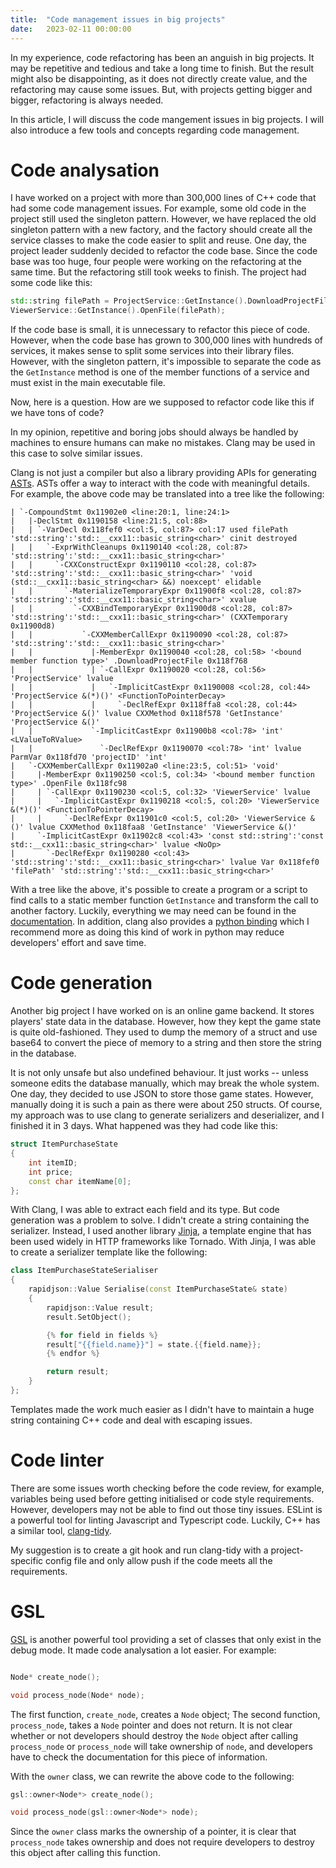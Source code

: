 ```yaml
---
title:  "Code management issues in big projects"
date:   2023-02-11 00:00:00
---
```


In my experience, code refactoring has been an anguish in big projects. It may be repetitive and tedious and take a long time to finish. But the result might also be disappointing, as it does not directly create value, and the refactoring may cause some issues. But, with projects getting bigger and bigger, refactoring is always needed. 

In this article, I will discuss the code mangement issues in big projects. I will also introduce a few tools and concepts regarding code management.

# Code analysation

I have worked on a project with more than 300,000 lines of C++ code that had some code management issues. For example, some old code in the project still used the singleton pattern. However, we have replaced the old singleton pattern with a new factory, and the factory should create all the service classes to make the code easier to split and reuse. One day, the project leader suddenly decided to refactor the code base. Since the code base was too huge, four people were working on the refactoring at the same time. But the refactoring still took weeks to finish. The project had some code like this:

```c++
std::string filePath = ProjectService::GetInstance().DownloadProjectFile(projectID);
ViewerService::GetInstance().OpenFile(filePath);
```

If the code base is small, it is unnecessary to refactor this piece of code. However, when the code base has grown to 300,000 lines with hundreds of services, it makes sense to split some services into their library files. However, with the singleton pattern, it's impossible to separate the code as the `GetInstance` method is one of the member functions of a service and must exist in the main executable file.

Now, here is a question. How are we supposed to refactor code like this if we have tons of code? 

In my opinion, repetitive and boring jobs should always be handled by machines to ensure humans can make no mistakes. Clang may be used in this case to solve similar issues.

Clang is not just a compiler but also a library providing APIs for generating [ASTs](https://en.wikipedia.org/wiki/Abstract_syntax_tree). ASTs offer a way to interact with the code with meaningful details. For example, the above code may be translated into a tree like the following:
```
| `-CompoundStmt 0x11902e0 <line:20:1, line:24:1>
|   |-DeclStmt 0x1190158 <line:21:5, col:88>
|   | `-VarDecl 0x118fef0 <col:5, col:87> col:17 used filePath 'std::string':'std::__cxx11::basic_string<char>' cinit destroyed
|   |   `-ExprWithCleanups 0x1190140 <col:28, col:87> 'std::string':'std::__cxx11::basic_string<char>'
|   |     `-CXXConstructExpr 0x1190110 <col:28, col:87> 'std::string':'std::__cxx11::basic_string<char>' 'void (std::__cxx11::basic_string<char> &&) noexcept' elidable
|   |       `-MaterializeTemporaryExpr 0x11900f8 <col:28, col:87> 'std::string':'std::__cxx11::basic_string<char>' xvalue
|   |         `-CXXBindTemporaryExpr 0x11900d8 <col:28, col:87> 'std::string':'std::__cxx11::basic_string<char>' (CXXTemporary 0x11900d8)
|   |           `-CXXMemberCallExpr 0x1190090 <col:28, col:87> 'std::string':'std::__cxx11::basic_string<char>'
|   |             |-MemberExpr 0x1190040 <col:28, col:58> '<bound member function type>' .DownloadProjectFile 0x118f768
|   |             | `-CallExpr 0x1190020 <col:28, col:56> 'ProjectService' lvalue
|   |             |   `-ImplicitCastExpr 0x1190008 <col:28, col:44> 'ProjectService &(*)()' <FunctionToPointerDecay>
|   |             |     `-DeclRefExpr 0x118ffa8 <col:28, col:44> 'ProjectService &()' lvalue CXXMethod 0x118f578 'GetInstance' 'ProjectService &()'
|   |             `-ImplicitCastExpr 0x11900b8 <col:78> 'int' <LValueToRValue>
|   |               `-DeclRefExpr 0x1190070 <col:78> 'int' lvalue ParmVar 0x118fd70 'projectID' 'int'
|   `-CXXMemberCallExpr 0x11902a0 <line:23:5, col:51> 'void'
|     |-MemberExpr 0x1190250 <col:5, col:34> '<bound member function type>' .OpenFile 0x118fc98
|     | `-CallExpr 0x1190230 <col:5, col:32> 'ViewerService' lvalue
|     |   `-ImplicitCastExpr 0x1190218 <col:5, col:20> 'ViewerService &(*)()' <FunctionToPointerDecay>
|     |     `-DeclRefExpr 0x11901c0 <col:5, col:20> 'ViewerService &()' lvalue CXXMethod 0x118faa8 'GetInstance' 'ViewerService &()'
|     `-ImplicitCastExpr 0x11902c8 <col:43> 'const std::string':'const std::__cxx11::basic_string<char>' lvalue <NoOp>
|       `-DeclRefExpr 0x1190280 <col:43> 'std::string':'std::__cxx11::basic_string<char>' lvalue Var 0x118fef0 'filePath' 'std::string':'std::__cxx11::basic_string<char>'

```

With a tree like the above, it's possible to create a program or a script to find calls to a static member function `GetInstance` and transform the call to another factory. Luckily, everything we may need can be found in the [documentation](https://clang.llvm.org/doxygen/group__CINDEX.html). In addition, clang also provides a [python binding](https://libclang.readthedocs.io/en/latest/index.html) which I recommend more as doing this kind of work in python may reduce developers' effort and save time.

# Code generation

Another big project I have worked on is an online game backend. It stores players' state data in the database. However, how they kept the game state is quite old-fashioned. They used to dump the memory of a struct and use base64 to convert the piece of memory to a string and then store the string in the database. 

It is not only unsafe but also undefined behaviour. It just works -- unless someone edits the database manually, which may break the whole system. One day, they decided to use JSON to store those game states. However, manually doing it is such a pain as there were about 250 structs. Of course, my approach was to use clang to generate serializers and deserializer, and I finished it in 3 days. What happened was they had code like this:
```c++
struct ItemPurchaseState
{
    int itemID;
    int price;
    const char itemName[0];
};
```

With Clang, I was able to extract each field and its type. But code generation was a problem to solve. I didn't create a string containing the serializer. Instead, I used another library [Jinja](https://jinja.palletsprojects.com/en/3.1.x/), a template engine that has been used widely in HTTP frameworks like Tornado. With Jinja, I was able to create a serializer template like the following:
```c++
class ItemPurchaseStateSerialiser
{
    rapidjson::Value Serialise(const ItemPurchaseState& state)
    {
        rapidjson::Value result;
        result.SetObject();

        {% for field in fields %}
        result["{{field.name}}"] = state.{{field.name}};
        {% endfor %}

        return result;
    }
};
```
Templates made the work much easier as I didn't have to maintain a huge string containing C++ code and deal with escaping issues. 

# Code linter

There are some issues worth checking before the code review, for example, variables being used before getting initialised or code style requirements. However, developers may not be able to find out those tiny issues. ESLint is a powerful tool for linting Javascript and Typescript code. Luckily, C++ has a similar tool, [clang-tidy](https://clang.llvm.org/extra/clang-tidy/).

My suggestion is to create a git hook and run clang-tidy with a project-specific config file and only allow push if the code meets all the requirements.

# GSL

[GSL](https://github.com/microsoft/GSL) is another powerful tool providing a set of classes that only exist in the debug mode. It made code analysation a lot easier. For example:

```c++

Node* create_node();

void process_node(Node* node);
```

The first function, `create_node`, creates a `Node` object; The second function, `process_node`, takes a `Node` pointer and does not return. It is not clear whether or not developers should destroy the `Node` object after calling `process_node` or `process_node` will take ownership of `node`, and developers have to check the documentation for this piece of information. 

With the `owner` class, we can rewrite the above code to the following:
```c++
gsl::owner<Node*> create_node();

void process_node(gsl::owner<Node*> node);
```

Since the `owner` class marks the ownership of a pointer, it is clear that `process_node` takes ownership and does not require developers to destroy this object after calling this function. 